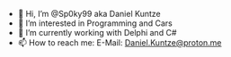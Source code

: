 - 👋 Hi, I’m @Sp0ky99 aka Daniel Kuntze
- 👀 I’m interested in Programming and Cars
- 🌱 I’m currently working with Delphi and C#
- 📫 How to reach me: E-Mail: Daniel.Kuntze@proton.me

<!---
Sp0ky99/Sp0ky99 is a ✨ special ✨ repository because its `README.md` (this file) appears on your GitHub profile.
You can click the Preview link to take a look at your changes.
--->
